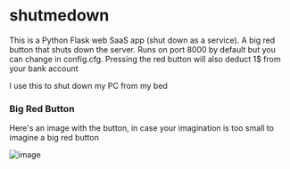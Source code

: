 # shutmedown

This is a Python Flask web SaaS app (shut down as a service). A big red button that shuts down the server. Runs on port 8000 by default but you can change in config.cfg. Pressing the red button will also deduct 1$ from your bank account

I use this to shut down my PC from my bed

### Big Red Button

Here's an image with the button, in case your imagination is too small to imagine a big red button

![image](https://github.com/finicu212/shutmedown/assets/44416281/d58aebea-af2b-4c3a-98bb-69986d44ea2a)



